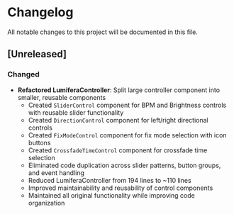 # Changelog

All notable changes to this project will be documented in this file.

## [Unreleased]

### Changed
- **Refactored LumiferaController**: Split large controller component into smaller, reusable components
  - Created `SliderControl` component for BPM and Brightness controls with reusable slider functionality
  - Created `DirectionControl` component for left/right directional controls
  - Created `FixModeControl` component for fix mode selection with icon buttons
  - Created `CrossfadeTimeControl` component for crossfade time selection
  - Eliminated code duplication across slider patterns, button groups, and event handling
  - Reduced LumiferaController from 194 lines to ~110 lines
  - Improved maintainability and reusability of control components
  - Maintained all original functionality while improving code organization